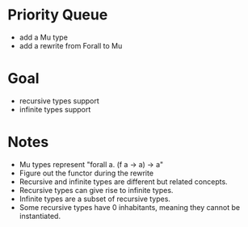 # Priority Queue

* add a Mu type
* add a rewrite from Forall to Mu

# Goal

* recursive types support
* infinite types support

# Notes

* Mu types represent "forall a. (f a -> a) -> a"
* Figure out the functor during the rewrite
* Recursive and infinite types are different but related concepts.
* Recursive types can give rise to infinite types.
* Infinite types are a subset of recursive types.
* Some recursive types have 0 inhabitants, meaning they cannot be instantiated.